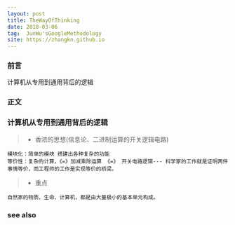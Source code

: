 ```yaml
---
layout: post
title: TheWayOfThinking
date: 2018-03-06
tag:  JunWu'sGoogleMethodology
site: https://zhangkn.github.io
---
```




### 前言

计算机从专用到通用背后的逻辑


### 正文


###  计算机从专用到通用背后的逻辑

>* 香浓的思想(信息论、二进制运算的开关逻辑电路)
```
模块化：简单的模块 搭建出各种复杂的功能
等价性：复杂的计算，《=》加减乘除运算 《=》 开关电路逻辑--- 科学家的工作就是证明两件事情等价，而工程师的工作是实现等价的桥梁。
```

>* 重点
```
自然家的物质、生命、计算机，都是由大量极小的基本单元构成。
```
### see also
